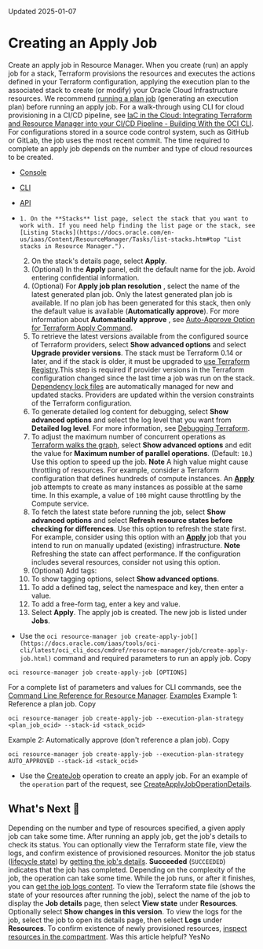 Updated 2025-01-07
# Creating an Apply Job
Create an apply job in Resource Manager.
When you create (run) an apply job for a stack, Terraform provisions the resources and executes the actions defined in your Terraform configuration, applying the execution plan to the associated stack to create (or modify) your Oracle Cloud Infrastructure resources. We recommend [running a plan job](https://docs.oracle.com/en-us/iaas/Content/ResourceManager/Tasks/create-job-plan.htm#top "Create a plan job in Resource Manager.") (generating an execution plan) before running an apply job.
For a walk-through using CLI for cloud provisioning in a CI/CD pipeline, see [IaC in the Cloud: Integrating Terraform and Resource Manager into your CI/CD Pipeline - Building With the OCI CLI](https://blogs.oracle.com/developers/iac-in-the-cloud%3a-integrating-terraform-and-resource-manager-into-your-cicd-pipeline-building-with-the-oci-cli).
For configurations stored in a source code control system, such as GitHub or GitLab, the job uses the most recent commit. The time required to complete an apply job depends on the number and type of cloud resources to be created.
  * [Console](https://docs.oracle.com/en-us/iaas/Content/ResourceManager/Tasks/create-job-apply.htm)
  * [CLI](https://docs.oracle.com/en-us/iaas/Content/ResourceManager/Tasks/create-job-apply.htm)
  * [API](https://docs.oracle.com/en-us/iaas/Content/ResourceManager/Tasks/create-job-apply.htm)


  *     1. On the **Stacks** list page, select the stack that you want to work with. If you need help finding the list page or the stack, see [Listing Stacks](https://docs.oracle.com/en-us/iaas/Content/ResourceManager/Tasks/list-stacks.htm#top "List stacks in Resource Manager.").
    2. On the stack's details page, select **Apply**.
    3. (Optional) In the **Apply** panel, edit the default name for the job. Avoid entering confidential information.
    4. (Optional) For **Apply job plan resolution** , select the name of the latest generated plan job. Only the latest generated plan job is available. If no plan job has been generated for this stack, then only the default value is available (**Automatically approve**). For more information about **Automatically approve** , see [Auto-Approve Option for Terraform Apply Command](https://developer.hashicorp.com/terraform/cli/commands/apply#auto-approve).
    5. To retrieve the latest versions available from the configured source of Terraform providers, select **Show advanced options** and select **Upgrade provider versions**.
The stack must be Terraform 0.14 or later, and if the stack is older, it must be upgraded to [use Terraform Registry](https://docs.oracle.com/en-us/iaas/Content/ResourceManager/Tasks/update-stack-tf-reg.htm#top "Update an older stack to fetch providers from Terraform Registry.").This step is required if provider versions in the Terraform configuration changed since the last time a job was run on the stack. [Dependency lock files](https://developer.hashicorp.com/terraform/language/files/dependency-lock) are automatically managed for new and updated stacks. Providers are updated within the version constraints of the Terraform configuration.
    6. To generate detailed log content for debugging, select **Show advanced options** and select the log level that you want from **Detailed log level**.
For more information, see [Debugging Terraform](https://developer.hashicorp.com/terraform/internals/debugging).
    7. To adjust the maximum number of concurrent operations as [Terraform walks the graph](https://developer.hashicorp.com/terraform/internals/graph#walking-the-graph), select **Show advanced options** and edit the value for **Maximum number of parallel operations**. (Default: `10`.) Use this option to speed up the job.
**Note** A high value might cause throttling of resources. For example, consider a Terraform configuration that defines hundreds of compute instances. An [**Apply**](https://docs.oracle.com/en-us/iaas/Content/ResourceManager/Tasks/create-job-apply.htm#top "Create an apply job in Resource Manager.") job attempts to create as many instances as possible at the same time. In this example, a value of `100` might cause throttling by the Compute service.
    8. To fetch the latest state before running the job, select **Show advanced options** and select **Refresh resource states before checking for differences**.
Use this option to refresh the state first. For example, consider using this option with an [**Apply**](https://docs.oracle.com/en-us/iaas/Content/ResourceManager/Tasks/create-job-apply.htm#top "Create an apply job in Resource Manager.") job that you intend to run on manually updated (existing) infrastructure.
**Note** Refreshing the state can affect performance. If the configuration includes several resources, consider not using this option.
    9. (Optional) Add tags:
      1. To show tagging options, select **Show advanced options**.
      2. To add a defined tag, select the namespace and key, then enter a value.
      3. To add a free-form tag, enter a key and value.
    10. Select **Apply**.
The apply job is created. The new job is listed under **Jobs**.
  * Use the `oci resource-manager job create-apply-job[](https://docs.oracle.com/iaas/tools/oci-cli/latest/oci_cli_docs/cmdref/resource-manager/job/create-apply-job.html)` command and required parameters to run an apply job.
Copy
```
oci resource-manager job create-apply-job [OPTIONS]
```

For a complete list of parameters and values for CLI commands, see the [Command Line Reference for Resource Manager](https://docs.oracle.com/iaas/tools/oci-cli/latest/oci_cli_docs/cmdref/resource-manager.html).
[Examples](https://docs.oracle.com/en-us/iaas/Content/ResourceManager/Tasks/create-job-apply.htm)
Example 1: Reference a plan job.
Copy
```
oci resource-manager job create-apply-job --execution-plan-strategy <plan_job_ocid> --stack-id <stack_ocid>
```

Example 2: Automatically approve (don't reference a plan job).
Copy
```
oci resource-manager job create-apply-job --execution-plan-strategy AUTO_APPROVED --stack-id <stack_ocid>
```

  * Use the [CreateJob](https://docs.oracle.com/iaas/api/#/en/resourcemanager/latest/Job/CreateJob) operation to create an apply job.
For an example of the `operation` part of the request, see [CreateApplyJobOperationDetails](https://docs.oracle.com/iaas/api/#/en/resourcemanager/latest/datatypes/CreateApplyJobOperationDetails).


## What's Next 🔗 
Depending on the number and type of resources specified, a given apply job can take some time.
After running an apply job, get the job's details to check its status. You can optionally view the Terraform state file, view the logs, and confirm existence of provisioned resources.
Monitor the job status ([lifecycle state](https://docs.oracle.com/en-us/iaas/Content/ResourceManager/Tasks/jobs.htm#lifecycle "Review possible lifecycle states for jobs.")) by [getting the job's details](https://docs.oracle.com/en-us/iaas/Content/ResourceManager/Tasks/get-job.htm#top "Get the details of a job in Resource Manager. You can view name, type, status, and other key information about jobs for a specific compartment or stack. For configurations stored in Git, job details include the relevant commit identifier."). **Succeeded** (`SUCCEEDED`) indicates that the job has completed. Depending on the complexity of the job, the operation can take some time. While the job runs, or after it finishes, you can [get the job logs content](https://docs.oracle.com/en-us/iaas/Content/ResourceManager/Tasks/get-job-logs-content.htm#top "Download console logs \(raw .txt job logs content\) for a job in Resource Manager.").
To view the Terraform state file (shows the state of your resources after running the job), select the name of the job to display the **Job details** page, then select **View state** under **Resources**. Optionally select **Show changes in this version**.
To view the logs for the job, select the job to open its details page, then select **Logs** under **Resources**.
To confirm existence of newly provisioned resources, [inspect resources in the compartment](https://docs.oracle.com/en-us/iaas/Content/ResourceManager/Tasks/inspect-resources.htm#top "Inspecting resources in a compartment allows you to confirm existence of a resource that you provisioned \(by running an apply job\) or absence of a resource that you released \(by running a destroy job\)."). 
Was this article helpful?
YesNo

